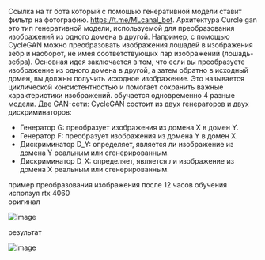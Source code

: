Ссылка на тг бота который с помощью генеративной модели ставит фильтр на фотографию. https://t.me/MLcanal_bot.
Архитектура Curcle gan это тип генеративной модели, используемой для преобразования изображений из одного домена в другой. Например, с помощью CycleGAN можно преобразовать изображения лошадей в изображения зебр и наоборот, не имея соответствующих пар изображений (лошадь-зебра).
Основная идея заключается в том, что если вы преобразуете изображение из одного домена в другой, а затем обратно в исходный домен, вы должны получить исходное изображение. Это называется циклической консистентностью и помогает сохранить важные характеристики изображений.
обучается одновременно 4 разные модели. Две GAN-сети: CycleGAN состоит из двух генераторов и двух дискриминаторов:
   - Генератор G: преобразует изображения из домена X в домен Y.
   - Генератор F: преобразует изображения из домена Y в домен X.
   - Дискриминатор D_Y: определяет, является ли изображение из домена Y реальным или сгенерированным.
   - Дискриминатор D_X: определяет, является ли изображение из домена X реальным или сгенерированным.

пример преобразования изображения после 12 часов обучения исползуя rtx 4060                                                                      
оригинал 

![image](https://github.com/user-attachments/assets/d46c8deb-d372-49a4-b333-6bd3c71bc162)

результат 

![image](https://github.com/user-attachments/assets/79611438-dea7-479b-be33-9c20e8355ab4)
